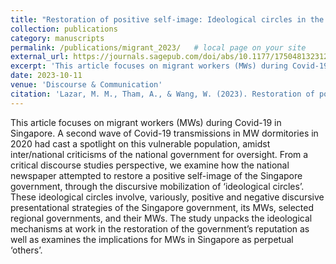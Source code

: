 ```yaml
---
title: "Restoration of positive self-image: Ideological circles in the mediatization of government-migrant worker relations during Covid 19"
collection: publications
category: manuscripts
permalink: /publications/migrant_2023/   # local page on your site
external_url: https://journals.sagepub.com/doi/abs/10.1177/17504813231205823  # external journal link
excerpt: 'This article focuses on migrant workers (MWs) during Covid-19 in Singapore. A second wave of Covid-19 transmissions in MW dormitories in 2020 had cast a spotlight on this vulnerable population, amidst inter/national criticisms of the national government for oversight. From a critical discourse studies perspective, we examine how the national newspaper attempted to restore a positive self-image of the Singapore government, through the discursive mobilization of ‘ideological circles’. These ideological circles involve, variously, positive and negative discursive presentational strategies of the Singapore government, its MWs, selected regional governments, and their MWs. The study unpacks the ideological mechanisms at work in the restoration of the government’s reputation as well as examines the implications for MWs in Singapore as perpetual ‘others’.'
date: 2023-10-11
venue: 'Discourse & Communication'
citation: 'Lazar, M. M., Tham, A., & Wang, W. (2023). Restoration of positive self-image: Ideological circles in the mediatization of government-migrant worker relations during Covid 19. Discourse & Communication, 18(2), 244-265. https://doi.org/10.1177/17504813231205823 (Original work published 2024)'
---
```



This article focuses on migrant workers (MWs) during Covid-19 in Singapore. A second wave of Covid-19 transmissions in MW dormitories in 2020 had cast a spotlight on this vulnerable population, amidst inter/national criticisms of the national government for oversight. From a critical discourse studies perspective, we examine how the national newspaper attempted to restore a positive self-image of the Singapore government, through the discursive mobilization of ‘ideological circles’. These ideological circles involve, variously, positive and negative discursive presentational strategies of the Singapore government, its MWs, selected regional governments, and their MWs. The study unpacks the ideological mechanisms at work in the restoration of the government’s reputation as well as examines the implications for MWs in Singapore as perpetual ‘others’.